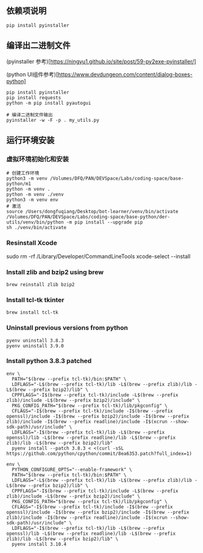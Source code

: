 

## 依赖项说明
```shell
pip install pyinstaller
```

## 编译出二进制文件
(pyinstaller 参考)[https://ningyu1.github.io/site/post/59-py2exe-pyinstaller/]

(python UI组件参考)[https://www.devdungeon.com/content/dialog-boxes-python]

```shell
pip install pyinstaller
pip install requests
python -m pip install pyautogui

# 编译二进制文件输出
pyinstaller -w -F -p . my_utils.py
```


## 运行环境安装

### 虚拟环境初始化和安装
```shell
# 创建工作环境
python3 -m venv /Volumes/DFQ/PAN/DEVSpace/Labs/coding-space/base-python/m1
python -m venv .
python -m venv ./venv
python3 -m venv env
# 激活
source /Users/dongfuqiang/Desktop/bot-learner/venv/bin/activate
/Volumes/DFQ/PAN/DEVSpace/Labs/coding-space/base-python/der-utils/venv/bin/python -m pip install --upgrade pip
sh ./venv/bin/activate
```

### Resinstall Xcode
sudo rm -rf /Library/Developer/CommandLineTools
xcode-select --install

### Install zlib and bzip2 using brew
```shell
brew reinstall zlib bzip2
```
 
### Install tcl-tk tkinter
```shell
brew install tcl-tk
```

### Uninstall previous versions from python
```shell
pyenv uninstall 3.8.3
pyenv uninstall 3.9.0
```

### Install python 3.8.3 patched
```shell
env \
  PATH="$(brew --prefix tcl-tk)/bin:$PATH" \
  LDFLAGS="-L$(brew --prefix tcl-tk)/lib -L$(brew --prefix zlib)/lib -L$(brew --prefix bzip2)/lib" \
  CPPFLAGS="-I$(brew --prefix tcl-tk)/include -L$(brew --prefix zlib)/include -L$(brew --prefix bzip2)/include" \
  PKG_CONFIG_PATH="$(brew --prefix tcl-tk)/lib/pkgconfig" \
  CFLAGS="-I$(brew --prefix tcl-tk)/include -I$(brew --prefix openssl)/include -I$(brew --prefix bzip2)/include -I$(brew --prefix zlib)/include -I$(brew --prefix readline)/include -I$(xcrun --show-sdk-path)/usr/include" \
  LDFLAGS="-I$(brew --prefix tcl-tk)/lib -L$(brew --prefix openssl)/lib -L$(brew --prefix readline)/lib -L$(brew --prefix zlib)/lib -L$(brew --prefix bzip2)/lib"
  pyenv install --patch 3.8.3 < <(curl -sSL https://github.com/python/cpython/commit/8ea6353.patch?full_index=1)
```
  
```shell
env \
  PYTHON_CONFIGURE_OPTS="--enable-framework" \
  PATH="$(brew --prefix tcl-tk)/bin:$PATH" \
  LDFLAGS="-L$(brew --prefix tcl-tk)/lib -L$(brew --prefix zlib)/lib -L$(brew --prefix bzip2)/lib" \
  CPPFLAGS="-I$(brew --prefix tcl-tk)/include -L$(brew --prefix zlib)/include -L$(brew --prefix bzip2)/include" \
  PKG_CONFIG_PATH="$(brew --prefix tcl-tk)/lib/pkgconfig" \
  CFLAGS="-I$(brew --prefix tcl-tk)/include -I$(brew --prefix openssl)/include -I$(brew --prefix bzip2)/include -I$(brew --prefix zlib)/include -I$(brew --prefix readline)/include -I$(xcrun --show-sdk-path)/usr/include" \
  LDFLAGS="-I$(brew --prefix tcl-tk)/lib -L$(brew --prefix openssl)/lib -L$(brew --prefix readline)/lib -L$(brew --prefix zlib)/lib -L$(brew --prefix bzip2)/lib" \
  pyenv install 3.10.4
```
